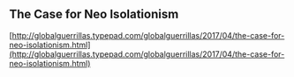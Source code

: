 ## The Case for Neo Isolationism
  
  [http://globalguerrillas.typepad.com/globalguerrillas/2017/04/the-case-for-neo-isolationism.html](http://globalguerrillas.typepad.com/globalguerrillas/2017/04/the-case-for-neo-isolationism.html)